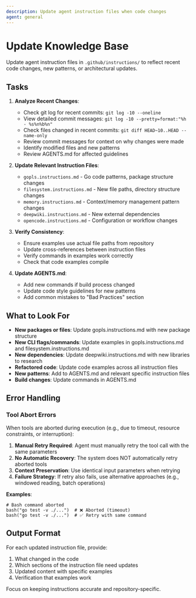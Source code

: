 ```yaml
---
description: Update agent instruction files when code changes
agent: general
---
```


# Update Knowledge Base

Update agent instruction files in `.github/instructions/` to reflect recent code changes, new patterns, or architectural updates.

## Tasks

1. **Analyze Recent Changes**:
   - Check git log for recent commits: `git log -10 --oneline`
   - View detailed commit messages: `git log -10 --pretty=format:"%h - %s%n%b%n"`
   - Check files changed in recent commits: `git diff HEAD~10..HEAD --name-only`
   - Review commit messages for context on why changes were made
   - Identify modified files and new patterns
   - Review AGENTS.md for affected guidelines

2. **Update Relevant Instruction Files**:
   - `gopls.instructions.md` - Go code patterns, package structure changes
   - `filesystem.instructions.md` - New file paths, directory structure changes
   - `memory.instructions.md` - Context/memory management pattern changes
   - `deepwiki.instructions.md` - New external dependencies
   - `opencode.instructions.md` - Configuration or workflow changes

3. **Verify Consistency**:
   - Ensure examples use actual file paths from repository
   - Update cross-references between instruction files
   - Verify commands in examples work correctly
   - Check that code examples compile

4. **Update AGENTS.md**:
   - Add new commands if build process changed
   - Update code style guidelines for new patterns
   - Add common mistakes to "Bad Practices" section

## What to Look For

- **New packages or files**: Update gopls.instructions.md with new package structure
- **New CLI flags/commands**: Update examples in gopls.instructions.md and filesystem.instructions.md
- **New dependencies**: Update deepwiki.instructions.md with new libraries to research
- **Refactored code**: Update code examples across all instruction files
- **New patterns**: Add to AGENTS.md and relevant specific instruction files
- **Build changes**: Update commands in AGENTS.md

## Error Handling

### Tool Abort Errors

When tools are aborted during execution (e.g., due to timeout, resource constraints, or interruption):

1. **Manual Retry Required**: Agent must manually retry the tool call with the same parameters
2. **No Automatic Recovery**: The system does NOT automatically retry aborted tools
3. **Context Preservation**: Use identical input parameters when retrying
4. **Failure Strategy**: If retry also fails, use alternative approaches (e.g., windowed reading, batch operations)

**Examples**:

```
# Bash command aborted
bash("go test -v ./...")  # ❌ Aborted (timeout)
bash("go test -v ./...")  # ✅ Retry with same command
```

## Output Format

For each updated instruction file, provide:
1. What changed in the code
2. Which sections of the instruction file need updates
3. Updated content with specific examples
4. Verification that examples work

Focus on keeping instructions accurate and repository-specific.
